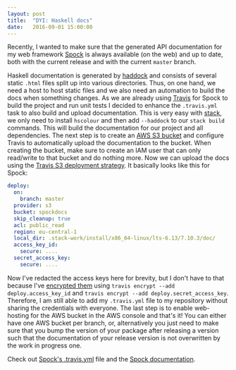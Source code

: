 ```yaml
---
layout: post
title:  "DYI: Haskell docs"
date:   2016-09-01 15:00:00
---
```


Recently, I wanted to make sure that the generated API documentation for my web framework [Spock][spock] is always available (on the web) and up to date, both with the current release and with the current `master` branch.

Haskell documentation is generated by [haddock][haddock] and consists of several static `.html` files split up into various directories. Thus, on one hand, we need a host to host static files and we also need an automation to build the docs when something changes. As we are already using [Travis][travis] for Spock to build the project and run unit tests I decided to enhance the `.travis.yml` task to also build and upload documentation. This is very easy with [stack][stack], we only need to install `hscolour` and then add `--haddock` to our `stack build` commands. This will build the documentation for our project and all dependencies. The next step is to create an [AWS S3 bucket][aws-s3] and configure Travis to automatically upload the documentation to the bucket. When creating the bucket, make sure to create an IAM user that can only read/write to that bucket and do nothing more. Now we can upload the docs using the [Travis S3 deployment strategy][travis-s3]. It basically looks like this for Spock:

```yaml
deploy:
  on:
    branch: master
  provider: s3
  bucket: spockdocs
  skip_cleanup: true
  acl: public_read
  region: eu-central-1
  local_dir: .stack-work/install/x86_64-linux/lts-6.13/7.10.3/doc/
  access_key_id:
    secure: ....
  secret_access_key:
    secure: ....

```

Now I've redacted the access keys here for brevity, but I don't have to that because I've [encrypted them][travis-encrypt] using `travis encrypt --add deploy.access_key_id` and `travis encrypt --add deploy.secret_access_key`. Therefore, I am still able to add my `.travis.yml` file to my repository without sharing the credentials with everyone. The last step is to enable web-hosting for the AWS bucket in the AWS console and that's it! You can either have one AWS bucket per branch, or, alternatively you just need to make sure that you bump the version of your package after releasing a version such that the documentation of your release version is not overwritten by the work in progress one.

Check out [Spock's .travis.yml][Spock-travis] file and the [Spock documentation][spock-docs].

[spock]: https://www.spock.li
[haddock]: https://www.haskell.org/haddock/doc/html/index.html
[travis]: https://travis-ci.org
[stack]: http://haskellstack.org
[aws-s3]: https://aws.amazon.com/de/s3/
[travis-s3]: https://docs.travis-ci.com/user/deployment/s3
[travis-encrypt]: https://docs.travis-ci.com/user/encryption-keys/
[Spock-travis]: https://github.com/agrafix/Spock/blob/5536899fbca214a517f7f292b8cc7880b94011db/.travis.yml
[Spock-docs]: https://spockdocs.s3.eu-central-1.amazonaws.com/Spock-0.11.0.0/Web-Spock.html
